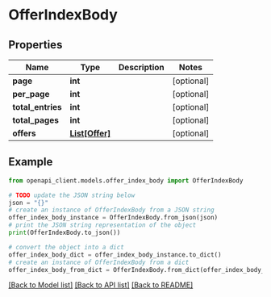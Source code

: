 # OfferIndexBody


## Properties

Name | Type | Description | Notes
------------ | ------------- | ------------- | -------------
**page** | **int** |  | [optional] 
**per_page** | **int** |  | [optional] 
**total_entries** | **int** |  | [optional] 
**total_pages** | **int** |  | [optional] 
**offers** | [**List[Offer]**](Offer.md) |  | [optional] 

## Example

```python
from openapi_client.models.offer_index_body import OfferIndexBody

# TODO update the JSON string below
json = "{}"
# create an instance of OfferIndexBody from a JSON string
offer_index_body_instance = OfferIndexBody.from_json(json)
# print the JSON string representation of the object
print(OfferIndexBody.to_json())

# convert the object into a dict
offer_index_body_dict = offer_index_body_instance.to_dict()
# create an instance of OfferIndexBody from a dict
offer_index_body_from_dict = OfferIndexBody.from_dict(offer_index_body_dict)
```
[[Back to Model list]](../README.md#documentation-for-models) [[Back to API list]](../README.md#documentation-for-api-endpoints) [[Back to README]](../README.md)


